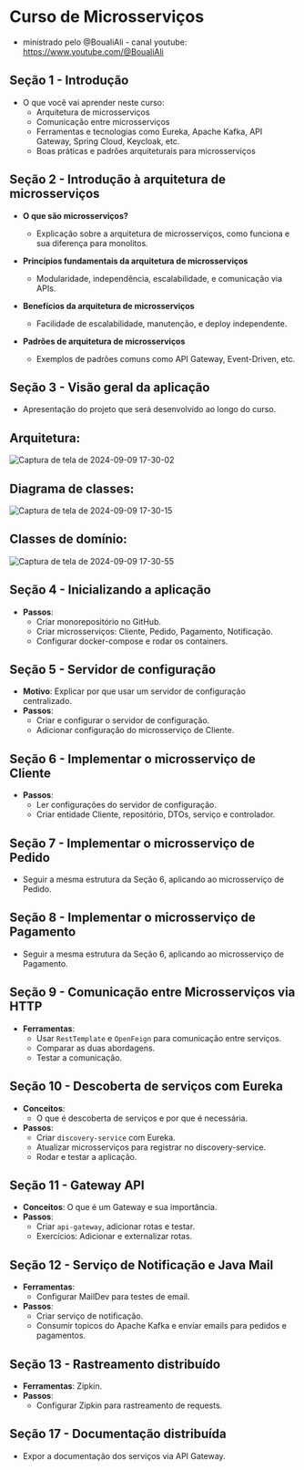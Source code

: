 # Curso de Microsserviços
- ministrado pelo @BoualiAli - canal youtube: https://www.youtube.com/@BoualiAli

## **Seção 1** - Introdução
- O que você vai aprender neste curso:
  - Arquitetura de microsserviços
  - Comunicação entre microsserviços
  - Ferramentas e tecnologias como Eureka, Apache Kafka, API Gateway, Spring Cloud, Keycloak, etc.
  - Boas práticas e padrões arquiteturais para microsserviços

## **Seção 2** - Introdução à arquitetura de microsserviços
- **O que são microsserviços?**
  - Explicação sobre a arquitetura de microsserviços, como funciona e sua diferença para monolitos.
  
- **Princípios fundamentais da arquitetura de microsserviços**
  - Modularidade, independência, escalabilidade, e comunicação via APIs.

- **Benefícios da arquitetura de microsserviços**
  - Facilidade de escalabilidade, manutenção, e deploy independente.

- **Padrões de arquitetura de microsserviços**
  - Exemplos de padrões comuns como API Gateway, Event-Driven, etc.

## **Seção 3** - Visão geral da aplicação
- Apresentação do projeto que será desenvolvido ao longo do curso.

## Arquitetura: 

![Captura de tela de 2024-09-09 17-30-02](https://github.com/user-attachments/assets/cc0ea15d-d6b8-4757-a192-a30b2a4f7176)

## Diagrama de classes:

![Captura de tela de 2024-09-09 17-30-15](https://github.com/user-attachments/assets/1ae35819-304e-4a97-86d6-92529cd4700f)

## Classes de domínio:

![Captura de tela de 2024-09-09 17-30-55](https://github.com/user-attachments/assets/71672cbb-3e35-4987-bc68-3b33e03031be)

## **Seção 4** - Inicializando a aplicação
- **Passos**:
  - Criar monorepositório no GitHub.
  - Criar microsserviços: Cliente, Pedido, Pagamento, Notificação.
  - Configurar docker-compose e rodar os containers.

## **Seção 5** - Servidor de configuração
- **Motivo**: Explicar por que usar um servidor de configuração centralizado.
- **Passos**:
  - Criar e configurar o servidor de configuração.
  - Adicionar configuração do microsserviço de Cliente.

## **Seção 6** - Implementar o microsserviço de Cliente
- **Passos**:
  - Ler configurações do servidor de configuração.
  - Criar entidade Cliente, repositório, DTOs, serviço e controlador.

## **Seção 7** - Implementar o microsserviço de Pedido
- Seguir a mesma estrutura da Seção 6, aplicando ao microsserviço de Pedido.

## **Seção 8** - Implementar o microsserviço de Pagamento
- Seguir a mesma estrutura da Seção 6, aplicando ao microsserviço de Pagamento.

## **Seção 9** - Comunicação entre Microsserviços via HTTP
- **Ferramentas**:
  - Usar `RestTemplate` e `OpenFeign` para comunicação entre serviços.
  - Comparar as duas abordagens.
  - Testar a comunicação.

## **Seção 10** - Descoberta de serviços com Eureka
- **Conceitos**:
  - O que é descoberta de serviços e por que é necessária.
- **Passos**:
  - Criar `discovery-service` com Eureka.
  - Atualizar microsserviços para registrar no discovery-service.
  - Rodar e testar a aplicação.

## **Seção 11** - Gateway API
- **Conceitos**: O que é um Gateway e sua importância.
- **Passos**:
  - Criar `api-gateway`, adicionar rotas e testar.
  - Exercícios: Adicionar e externalizar rotas.

## **Seção 12** - Serviço de Notificação e Java Mail
- **Ferramentas**:
  - Configurar MailDev para testes de email.
- **Passos**:
  - Criar serviço de notificação.
  - Consumir topicos do Apache Kafka e enviar emails para pedidos e pagamentos.

## **Seção 13** - Rastreamento distribuído
- **Ferramentas**: Zipkin.
- **Passos**:
  - Configurar Zipkin para rastreamento de requests.

## **Seção 17** - Documentação distribuída
- Expor a documentação dos serviços via API Gateway.
